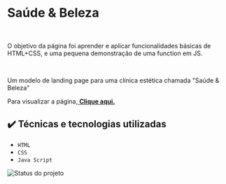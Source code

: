
<h1>Saúde & Beleza</h1> <br>


<p>O objetivo da página foi aprender e aplicar funcionalidades básicas de HTML+CSS, e uma pequena demonstração de uma function em JS.</p><br>
<p>Um modelo de landing page para uma clínica estética chamada "Saúde & Beleza"</p>
<p>Para visualizar a página,<a href='https://sb-estetica.netlify.app/' target='_blank'> <strong>Clique aqui.</strong></a> 

## ✔️ Técnicas e tecnologias utilizadas

- ``HTML``
- ``CSS``
-  ``Java Script``


![Status do projeto](https://img.shields.io/badge/Status-Finalizado-Red)




